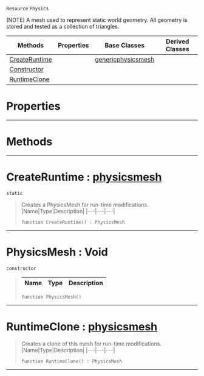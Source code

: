  `Resource` `Physics`



(NOTE) A mesh used to represent static world geometry. All geometry is stored and tested as a collection of triangles.

|Methods|Properties|Base Classes|Derived Classes|
|---|---|---|---|
|[ CreateRuntime](physicsmesh.md#createruntime-zilch-engin)| |[genericphysicsmesh](genericphysicsmesh.md)| |
|[ Constructor](physicsmesh.md#physicsmesh-void)| | | |
|[ RuntimeClone](physicsmesh.md#runtimeclone-zilch-engine)| | | |


 #  Properties


---  
 #  Methods


---  
 #  CreateRuntime : [physicsmesh](physicsmesh.md)

 `static`

> Creates a PhysicsMesh for run-time modifications.
> |Name|Type|Description|
> |---|---|---|
> ``` lang=cpp, name=Nada
> function CreateRuntime() : PhysicsMesh
> ``` 


---  
 #  PhysicsMesh : Void

 `constructor`

> 
> |Name|Type|Description|
> |---|---|---|
> ``` lang=cpp, name=Nada
> function PhysicsMesh()
> ``` 


---  
 #  RuntimeClone : [physicsmesh](physicsmesh.md)

> Creates a clone of this mesh for run-time modifications.
> |Name|Type|Description|
> |---|---|---|
> ``` lang=cpp, name=Nada
> function RuntimeClone() : PhysicsMesh
> ``` 


---  
 

 